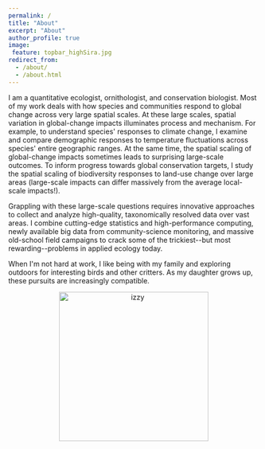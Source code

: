 ```yaml
---
permalink: /
title: "About"
excerpt: "About"
author_profile: true
image:
 feature: topbar_highSira.jpg
redirect_from: 
  - /about/
  - /about.html
---
```


I am a quantitative ecologist, ornithologist, and conservation biologist. Most of my work deals with how species and communities respond to global change across very large spatial scales. At these large scales, spatial variation in global-change impacts illuminates process and mechanism. For example, to understand species' responses to climate change, I examine and compare demographic responses to temperature fluctuations across species' entire geographic ranges. At the same time, the spatial scaling of global-change impacts sometimes leads to surprising large-scale outcomes. To inform progress towards global conservation targets, I study the spatial scaling of biodiversity responses to land-use change over large areas (large-scale impacts can differ massively from the average local-scale impacts!). 

Grappling with these large-scale questions requires innovative approaches to collect and analyze high-quality, taxonomically resolved data over vast areas. I combine cutting-edge statistics and high-performance computing, newly available big data from community-science monitoring, and massive old-school field campaigns to crack some of the trickiest--but most rewarding--problems in applied ecology today.

When I'm not hard at work, I like being with my family and exploring outdoors for interesting birds and other critters. As my daughter grows up, these pursuits are increasingly compatible.

<p style="text-align:center;"><img src="images/izzy_canoe.jpg" alt="izzy" width="300"/>
